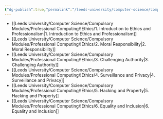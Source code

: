 ```yaml
---
{"dg-publish":true,"permalink":"/leeds-university/computer-science/compulsory-modules/professional-computing/ethics/ethics/"}
---
```



- [[Leeds University/Computer Science/Compulsory Modules/Professional Computing/!Ethics/1. Introduction to Ethics and Professionalism\|1. Introduction to Ethics and Professionalism]]
- [[Leeds University/Computer Science/Compulsory Modules/Professional Computing/!Ethics/2. Moral Responsibility\|2. Moral Responsibility]]
- [[Leeds University/Computer Science/Compulsory Modules/Professional Computing/!Ethics/3. Challenging Authority\|3. Challenging Authority]]
- [[Leeds University/Computer Science/Compulsory Modules/Professional Computing/!Ethics/4. Surveillance and Privacy\|4. Surveillance and Privacy]]
- [[Leeds University/Computer Science/Compulsory Modules/Professional Computing/!Ethics/5. Hacking and Property\|5. Hacking and Property]]
- [[Leeds University/Computer Science/Compulsory Modules/Professional Computing/!Ethics/6. Equality and Inclusion\|6. Equality and Inclusion]]



